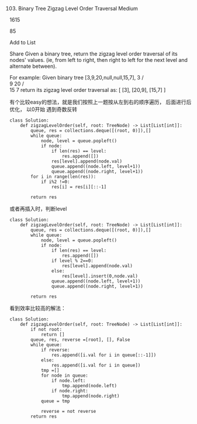 103. Binary Tree Zigzag Level Order Traversal
Medium

1615

85

Add to List

Share
Given a binary tree, return the zigzag level order traversal of its nodes' values. (ie, from left to right, then right to left for the next level and alternate between).

For example:
Given binary tree [3,9,20,null,null,15,7],
    3
   / \
  9  20
    /  \
   15   7
return its zigzag level order traversal as:
[
  [3],
  [20,9],
  [15,7]
]


有个比较easy的想法，就是我们按照上一题按从左到右的顺序遍历， 
后面进行后优化， 以0开始  遇到奇数反转
```
class Solution:
    def zigzagLevelOrder(self, root: TreeNode) -> List[List[int]]:
        queue, res = collections.deque([(root, 0)]),[]
        while queue:
            node, level = queue.popleft()
            if node:
                if len(res) == level:
                    res.append([])
                res[level].append(node.val)
                queue.append((node.left, level+1))
                queue.append((node.right, level+1))
        for i in range(len(res)):
            if i%2 !=0:
                res[i] = res[i][::-1]
                
        return res
```

或者再插入时，判断level
```
class Solution:
    def zigzagLevelOrder(self, root: TreeNode) -> List[List[int]]:
        queue, res = collections.deque([(root, 0)]),[]
        while queue:
            node, level = queue.popleft()
            if node:
                if len(res) == level:
                    res.append([])
                if level % 2==0:
                    res[level].append(node.val)
                else:
                    res[level].insert(0,node.val)
                queue.append((node.left, level+1))
                queue.append((node.right, level+1))
                             
        return res
```

看到效率比较高的解法：
```
class Solution:
    def zigzagLevelOrder(self, root: TreeNode) -> List[List[int]]:
        if not root:
            return []
        queue, res, reverse =[root], [], False
        while queue:
            if reverse:
                res.append([i.val for i in queue[::-1]])
            else:
                res.append([i.val for i in queue])
            tmp =[]
            for node in queue:
                if node.left:
                    tmp.append(node.left)
                if node.right:
                    tmp.append(node.right)
            queue = tmp
            
            reverse = not reverse
        return res
        
```
